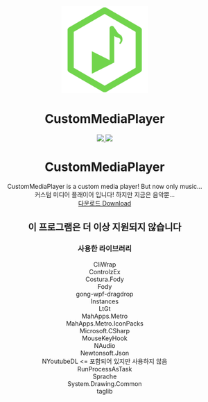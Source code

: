 <div align="center">  
  <a href="https://github.com/Cardroid/CustomMediaPlayer">
    <img alt="CustomMediaPlayer" width="200" heigth="200" src="https://github.com/Cardroid/CustomMediaPlayer/blob/master/IconCustomMusicPlayer.png?raw=true">
  </a>
  <h1>CustomMediaPlayer</h1>
  <a href="https://github.com/Cardroid/CustomMediaPlayer/releases/latest">
    <img src="https://img.shields.io/github/v/release/Cardroid/CustomMediaPlayer">
  </a>
    <a href="https://github.com/Cardroid/CustomMediaPlayer/releases/latest">
    <img src="https://img.shields.io/github/downloads/Cardroid/CustomMediaPlayer/total">
  </a>
    <br />

# CustomMediaPlayer
CustomMediaPlayer is a custom media player! But now only music...<br/>
커스텀 미디어 플래이어 입니다! 하지만 지금은 음악뿐...<br/>
[다운로드 Download](https://github.com/Cardroid/CustomMediaPlayer/releases/latest)

## 이 프로그램은 더 이상 지원되지 않습니다

### 사용한 라이브러리
CliWrap<br/>
ControlzEx<br/>
Costura.Fody<br/>
Fody<br/>
gong-wpf-dragdrop<br/>
Instances<br/>
LtGt<br/>
MahApps.Metro<br/>
MahApps.Metro.IconPacks<br/>
Microsoft.CSharp<br/>
MouseKeyHook<br/>
NAudio<br/>
Newtonsoft.Json<br/>
NYoutubeDL <= 포함되어 있지만 사용하지 않음<br/>
RunProcessAsTask<br/>
Sprache<br/>
System.Drawing.Common<br/>
taglib<br/>
</div>
